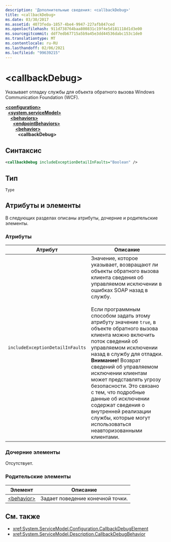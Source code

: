 ```yaml
---
description: 'Дополнительные сведения: <callbackDebug>'
title: <callbackDebug>
ms.date: 03/30/2017
ms.assetid: 4073feda-1857-4be4-9947-227afb847ced
ms.openlocfilehash: 911d738764baa800831c19f4e5d181118d1d3e00
ms.sourcegitcommit: ddf7edb67715a5b9a45e3dd44536dabc153c1de0
ms.translationtype: MT
ms.contentlocale: ru-RU
ms.lasthandoff: 02/06/2021
ms.locfileid: "99639215"
---
```

# \<callbackDebug>

Указывает отладку службы для объекта обратного вызова Windows Communication Foundation (WCF).  
  
[**\<configuration>**](../configuration-element.md)\
&nbsp;&nbsp;[**\<system.serviceModel>**](system-servicemodel.md)\
&nbsp;&nbsp;&nbsp;&nbsp;[**\<behaviors>**](behaviors.md)\
&nbsp;&nbsp;&nbsp;&nbsp;&nbsp;&nbsp;[**\<endpointBehaviors>**](endpointbehaviors.md)\
&nbsp;&nbsp;&nbsp;&nbsp;&nbsp;&nbsp;&nbsp;&nbsp;[**\<behavior>**](behavior-of-endpointbehaviors.md)\
&nbsp;&nbsp;&nbsp;&nbsp;&nbsp;&nbsp;&nbsp;&nbsp;&nbsp;&nbsp;**\<callbackDebug>**  
  
## <a name="syntax"></a>Синтаксис  
  
```xml  
<callbackDebug includeExceptionDetailInFaults="Boolean" />
```  
  
## <a name="type"></a>Тип  

 `Type`  
  
## <a name="attributes-and-elements"></a>Атрибуты и элементы  

 В следующих разделах описаны атрибуты, дочерние и родительские элементы.  
  
### <a name="attributes"></a>Атрибуты  
  
|Атрибут|Описание|  
|---------------|-----------------|  
|`includeExceptionDetailInFaults`|Значение, которое указывает, возвращают ли объекты обратного вызова клиента сведения об управляемом исключении в ошибках SOAP назад в службу.<br /><br /> Если программным способом задать этому атрибуту значение `true`, в объекте обратного вызова клиента можно включить поток сведений об управляемом исключении назад в службу для отладки. **Внимание!**  Возврат сведений об управляемом исключении клиентам может представлять угрозу безопасности. Это связано с тем, что подробные данные об исключении содержат сведения о внутренней реализации службы, которые могут использоваться неавторизованными клиентами.|  
  
### <a name="child-elements"></a>Дочерние элементы  

 Отсутствует.  
  
### <a name="parent-elements"></a>Родительские элементы  
  
|Элемент|Описание|  
|-------------|-----------------|  
|[\<behavior>](behavior-of-endpointbehaviors.md)|Задает поведение конечной точки.|  
  
## <a name="see-also"></a>См. также

- <xref:System.ServiceModel.Configuration.CallbackDebugElement>
- <xref:System.ServiceModel.Description.CallbackDebugBehavior>
